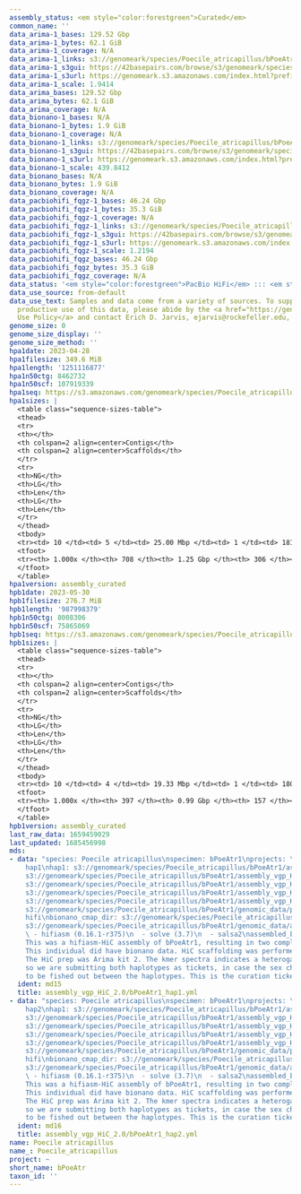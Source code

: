 ```yaml
---
assembly_status: <em style="color:forestgreen">Curated</em>
common_name: ''
data_arima-1_bases: 129.52 Gbp
data_arima-1_bytes: 62.1 GiB
data_arima-1_coverage: N/A
data_arima-1_links: s3://genomeark/species/Poecile_atricapillus/bPoeAtr1/genomic_data/arima/<br>
data_arima-1_s3gui: https://42basepairs.com/browse/s3/genomeark/species/Poecile_atricapillus/bPoeAtr1/genomic_data/arima/
data_arima-1_s3url: https://genomeark.s3.amazonaws.com/index.html?prefix=species/Poecile_atricapillus/bPoeAtr1/genomic_data/arima/
data_arima-1_scale: 1.9414
data_arima_bases: 129.52 Gbp
data_arima_bytes: 62.1 GiB
data_arima_coverage: N/A
data_bionano-1_bases: N/A
data_bionano-1_bytes: 1.9 GiB
data_bionano-1_coverage: N/A
data_bionano-1_links: s3://genomeark/species/Poecile_atricapillus/bPoeAtr1/genomic_data/bionano/<br>
data_bionano-1_s3gui: https://42basepairs.com/browse/s3/genomeark/species/Poecile_atricapillus/bPoeAtr1/genomic_data/bionano/
data_bionano-1_s3url: https://genomeark.s3.amazonaws.com/index.html?prefix=species/Poecile_atricapillus/bPoeAtr1/genomic_data/bionano/
data_bionano-1_scale: 439.8412
data_bionano_bases: N/A
data_bionano_bytes: 1.9 GiB
data_bionano_coverage: N/A
data_pacbiohifi_fqgz-1_bases: 46.24 Gbp
data_pacbiohifi_fqgz-1_bytes: 35.3 GiB
data_pacbiohifi_fqgz-1_coverage: N/A
data_pacbiohifi_fqgz-1_links: s3://genomeark/species/Poecile_atricapillus/bPoeAtr1/genomic_data/pacbio_hifi/<br>
data_pacbiohifi_fqgz-1_s3gui: https://42basepairs.com/browse/s3/genomeark/species/Poecile_atricapillus/bPoeAtr1/genomic_data/pacbio_hifi/
data_pacbiohifi_fqgz-1_s3url: https://genomeark.s3.amazonaws.com/index.html?prefix=species/Poecile_atricapillus/bPoeAtr1/genomic_data/pacbio_hifi/
data_pacbiohifi_fqgz-1_scale: 1.2194
data_pacbiohifi_fqgz_bases: 46.24 Gbp
data_pacbiohifi_fqgz_bytes: 35.3 GiB
data_pacbiohifi_fqgz_coverage: N/A
data_status: '<em style="color:forestgreen">PacBio HiFi</em> ::: <em style="color:forestgreen">Arima</em>'
data_use_source: from-default
data_use_text: Samples and data come from a variety of sources. To support fair and
  productive use of this data, please abide by the <a href="https://genome10k.soe.ucsc.edu/data-use-policies/">Data
  Use Policy</a> and contact Erich D. Jarvis, ejarvis@rockefeller.edu, with any questions.
genome_size: 0
genome_size_display: ''
genome_size_method: ''
hpa1date: 2023-04-28
hpa1filesize: 349.6 MiB
hpa1length: '1251116877'
hpa1n50ctg: 8462732
hpa1n50scf: 107919339
hpa1seq: https://s3.amazonaws.com/genomeark/species/Poecile_atricapillus/bPoeAtr1/assembly_curated/bPoeAtr1.hap1.cur.20230428.fasta.gz
hpa1sizes: |
  <table class="sequence-sizes-table">
  <thead>
  <tr>
  <th></th>
  <th colspan=2 align=center>Contigs</th>
  <th colspan=2 align=center>Scaffolds</th>
  </tr>
  <tr>
  <th>NG</th>
  <th>LG</th>
  <th>Len</th>
  <th>LG</th>
  <th>Len</th>
  </tr>
  </thead>
  <tbody>
  <tr><td> 10 </td><td> 5 </td><td> 25.00 Mbp </td><td> 1 </td><td> 181.57 Mbp </td></tr><tr><td> 20 </td><td> 11 </td><td> 17.02 Mbp </td><td> 2 </td><td> 154.67 Mbp </td></tr><tr><td> 30 </td><td> 19 </td><td> 13.13 Mbp </td><td> 3 </td><td> 146.58 Mbp </td></tr><tr><td> 40 </td><td> 30 </td><td> 10.32 Mbp </td><td> 4 </td><td> 116.92 Mbp </td></tr><tr style="background-color:#cccccc;"><td> 50 </td><td> 44 </td><td style="background-color:#88ff88;"> 8.46 Mbp </td><td> 5 </td><td style="background-color:#88ff88;"> 107.92 Mbp </td></tr><tr><td> 60 </td><td> 62 </td><td> 6.17 Mbp </td><td> 6 </td><td> 76.76 Mbp </td></tr><tr><td> 70 </td><td> 85 </td><td> 4.26 Mbp </td><td> 9 </td><td> 34.40 Mbp </td></tr><tr><td> 80 </td><td> 122 </td><td> 2.69 Mbp </td><td> 14 </td><td> 20.47 Mbp </td></tr><tr><td> 90 </td><td> 182 </td><td> 1.54 Mbp </td><td> 22 </td><td> 11.24 Mbp </td></tr><tr><td> 100 </td><td> 708 </td><td> 1.00 Kbp </td><td> 306 </td><td> 1.00 Kbp </td></tr></tbody>
  <tfoot>
  <tr><th> 1.000x </th><th> 708 </th><th> 1.25 Gbp </th><th> 306 </th><th> 1.25 Gbp </th></tr>
  </tfoot>
  </table>
hpa1version: assembly_curated
hpb1date: 2023-05-30
hpb1filesize: 276.7 MiB
hpb1length: '987998379'
hpb1n50ctg: 8008306
hpb1n50scf: 75865069
hpb1seq: https://s3.amazonaws.com/genomeark/species/Poecile_atricapillus/bPoeAtr1/assembly_curated/bPoeAtr1.hap2.cur.20230530.fasta.gz
hpb1sizes: |
  <table class="sequence-sizes-table">
  <thead>
  <tr>
  <th></th>
  <th colspan=2 align=center>Contigs</th>
  <th colspan=2 align=center>Scaffolds</th>
  </tr>
  <tr>
  <th>NG</th>
  <th>LG</th>
  <th>Len</th>
  <th>LG</th>
  <th>Len</th>
  </tr>
  </thead>
  <tbody>
  <tr><td> 10 </td><td> 4 </td><td> 19.33 Mbp </td><td> 1 </td><td> 180.92 Mbp </td></tr><tr><td> 20 </td><td> 10 </td><td> 15.96 Mbp </td><td> 2 </td><td> 154.83 Mbp </td></tr><tr><td> 30 </td><td> 17 </td><td> 11.95 Mbp </td><td> 2 </td><td> 154.83 Mbp </td></tr><tr><td> 40 </td><td> 26 </td><td> 9.73 Mbp </td><td> 3 </td><td> 117.24 Mbp </td></tr><tr style="background-color:#cccccc;"><td> 50 </td><td> 38 </td><td style="background-color:#88ff88;"> 8.01 Mbp </td><td> 4 </td><td style="background-color:#88ff88;"> 75.87 Mbp </td></tr><tr><td> 60 </td><td> 53 </td><td> 5.83 Mbp </td><td> 6 </td><td> 37.92 Mbp </td></tr><tr><td> 70 </td><td> 72 </td><td> 4.49 Mbp </td><td> 9 </td><td> 24.31 Mbp </td></tr><tr><td> 80 </td><td> 99 </td><td> 2.96 Mbp </td><td> 14 </td><td> 17.70 Mbp </td></tr><tr><td> 90 </td><td> 141 </td><td> 1.84 Mbp </td><td> 22 </td><td> 8.54 Mbp </td></tr><tr><td> 100 </td><td> 397 </td><td> 3.00 Kbp </td><td> 157 </td><td> 3.00 Kbp </td></tr></tbody>
  <tfoot>
  <tr><th> 1.000x </th><th> 397 </th><th> 0.99 Gbp </th><th> 157 </th><th> 0.99 Gbp </th></tr>
  </tfoot>
  </table>
hpb1version: assembly_curated
last_raw_data: 1659459029
last_updated: 1685456998
mds:
- data: "species: Poecile atricapillus\nspecimen: bPoeAtr1\nprojects: \n  - vgp\nhaplotype_to_curate:
    hap1\nhap1: s3://genomeark/species/Poecile_atricapillus/bPoeAtr1/assembly_vgp_HiC_2.0/bPoeAtr1.HiC.hap1.20220821.fasta.gz\nhap2:
    s3://genomeark/species/Poecile_atricapillus/bPoeAtr1/assembly_vgp_HiC_2.0/bPoeAtr1.HiC.hap2.20220821.fasta.gz\npretext_hap1:
    s3://genomeark/species/Poecile_atricapillus/bPoeAtr1/assembly_vgp_HiC_2.0/evaluation/hap1/pretext/bPoeAtr1_hap1__s2_heatmap.pretext\npretext_hap2:
    s3://genomeark/species/Poecile_atricapillus/bPoeAtr1/assembly_vgp_HiC_2.0/evaluation/hap2/pretext/bPoeAtr1_hap2__s2_heatmap.pretext\nkmer_spectra_img:
    s3://genomeark/species/Poecile_atricapillus/bPoeAtr1/assembly_vgp_HiC_2.0/evaluation/merqury/bPoeAtr1_png/\npacbio_read_dir:
    s3://genomeark/species/Poecile_atricapillus/bPoeAtr1/genomic_data/pacbio_hifi/\npacbio_read_type:
    hifi\nbionano_cmap_dir: s3://genomeark/species/Poecile_atricapillus/bPoeAtr1/genomic_data/bionano/\nhic_read_dir:
    s3://genomeark/species/Poecile_atricapillus/bPoeAtr1/genomic_data/arima/\npipeline:\n
    \ - hifiasm (0.16.1-r375)\n  - solve (3.7)\n  - salsa2\nassembled_by_group: Rockefeller\nnotes:
    This was a hifiasm-HiC assembly of bPoeAtr1, resulting in two complete haplotypes.
    This individual did have bionano data. HiC scaffolding was performed with SALSA2.
    The HiC prep was Arima kit 2. The kmer spectra indicates a heterogametic specimen,
    so we are submitting both haplotypes as tickets, in case the sex chromosomes need
    to be fished out between the haplotypes. This is the curation ticket for hap1."
  ident: md15
  title: assembly_vgp_HiC_2.0/bPoeAtr1_hap1.yml
- data: "species: Poecile atricapillus\nspecimen: bPoeAtr1\nprojects: \n  - vgp\nhaplotype_to_curate:
    hap2\nhap1: s3://genomeark/species/Poecile_atricapillus/bPoeAtr1/assembly_vgp_HiC_2.0/bPoeAtr1.HiC.hap1.20220821.fasta.gz\nhap2:
    s3://genomeark/species/Poecile_atricapillus/bPoeAtr1/assembly_vgp_HiC_2.0/bPoeAtr1.HiC.hap2.20220821.fasta.gz\npretext_hap1:
    s3://genomeark/species/Poecile_atricapillus/bPoeAtr1/assembly_vgp_HiC_2.0/evaluation/hap1/pretext/bPoeAtr1_hap1__s2_heatmap.pretext\npretext_hap2:
    s3://genomeark/species/Poecile_atricapillus/bPoeAtr1/assembly_vgp_HiC_2.0/evaluation/hap2/pretext/bPoeAtr1_hap2__s2_heatmap.pretext\nkmer_spectra_img:
    s3://genomeark/species/Poecile_atricapillus/bPoeAtr1/assembly_vgp_HiC_2.0/evaluation/merqury/bPoeAtr1_png/\npacbio_read_dir:
    s3://genomeark/species/Poecile_atricapillus/bPoeAtr1/genomic_data/pacbio_hifi/\npacbio_read_type:
    hifi\nbionano_cmap_dir: s3://genomeark/species/Poecile_atricapillus/bPoeAtr1/genomic_data/bionano/\nhic_read_dir:
    s3://genomeark/species/Poecile_atricapillus/bPoeAtr1/genomic_data/arima/\npipeline:\n
    \ - hifiasm (0.16.1-r375)\n  - solve (3.7)\n  - salsa2\nassembled_by_group: Rockefeller\nnotes:
    This was a hifiasm-HiC assembly of bPoeAtr1, resulting in two complete haplotypes.
    This individual did have bionano data. HiC scaffolding was performed with SALSA2.
    The HiC prep was Arima kit 2. The kmer spectra indicates a heterogametic specimen,
    so we are submitting both haplotypes as tickets, in case the sex chromosomes need
    to be fished out between the haplotypes. This is the curation ticket for hap2."
  ident: md16
  title: assembly_vgp_HiC_2.0/bPoeAtr1_hap2.yml
name: Poecile atricapillus
name_: Poecile_atricapillus
project: ~
short_name: bPoeAtr
taxon_id: ''
---
```

